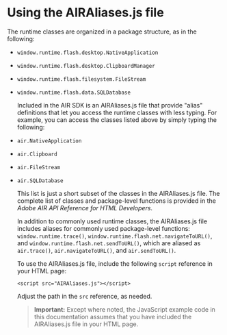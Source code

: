 # Using the AIRAliases.js file

The runtime classes are organized in a package structure, as in the following:

- `window.runtime.flash.desktop.NativeApplication`

- `window.runtime.flash.desktop.ClipboardManager`

- `window.runtime.flash.filesystem.FileStream`

- `window.runtime.flash.data.SQLDatabase`

  Included in the AIR SDK is an AIRAliases.js file that provide "alias"
  definitions that let you access the runtime classes with less typing. For
  example, you can access the classes listed above by simply typing the
  following:

- `air.NativeApplication`

- `air.Clipboard`

- `air.FileStream`

- `air.SQLDatabase`

  This list is just a short subset of the classes in the AIRAliases.js file. The
  complete list of classes and package-level functions is provided in the _Adobe
  AIR API Reference for HTML Developers_.

  In addition to commonly used runtime classes, the AIRAliases.js file includes
  aliases for commonly used package-level functions: `window.runtime.trace()`,
  `window.runtime.flash.net.navigateToURL()`, and
  `window.runtime.flash.net.sendToURL()`, which are aliased as `air.trace()`,
  `air.navigateToURL()`, and `air.sendToURL()`.

  To use the AIRAliases.js file, include the following `script` reference in
  your HTML page:

      <script src="AIRAliases.js"></script>

  Adjust the path in the `src` reference, as needed.

  > **Important:** Except where noted, the JavaScript example code in this
  > documentation assumes that you have included the AIRAliases.js file in your
  > HTML page.
